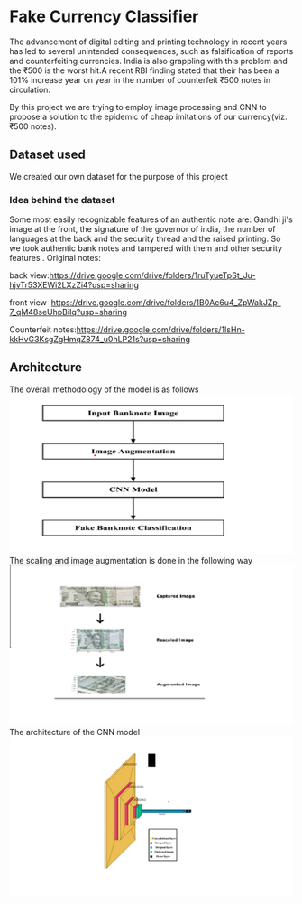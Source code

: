 # Fake Currency Classifier

The advancement of digital editing and printing technology in recent years has led to several unintended consequences, such as falsification of reports and counterfeiting currencies.
India is also grappling with this problem and the ₹500 is the worst hit.A recent RBI finding stated that their has been a 101% increase year on year in the number of counterfeit ₹500 notes in circulation.

By this project we are trying to employ image processing and CNN to propose a solution to the epidemic of cheap imitations of our currency(viz. ₹500 notes).

## Dataset used
We created our own dataset for the purpose of this project
### Idea behind the dataset
Some most easily recognizable features of an authentic note are:
Gandhi ji's image at the front, the signature of the governor of india, the number of languages at the back and the security thread and the raised printing.
So we took authentic bank notes and tampered with them and other security features .
Original notes: 

 back view:https://drive.google.com/drive/folders/1ruTyueTpSt_Ju-hjvTr53XEWi2LXzZi4?usp=sharing

front view :https://drive.google.com/drive/folders/1B0Ac6u4_ZpWakJZp-7_qM48seUhpBiIq?usp=sharing

Counterfeit notes:https://drive.google.com/drive/folders/1IsHn-kkHvG3KsgZgHmqZ874_u0hLP21s?usp=sharing
## Architecture
The overall methodology of the model is as follows
![Methodology](Methodology.png)
The scaling and image augmentation is done in the following way
![scaling and augmentation](image_scaling.png)
The architecture of the CNN model 
![model architecture](architecture.png)

